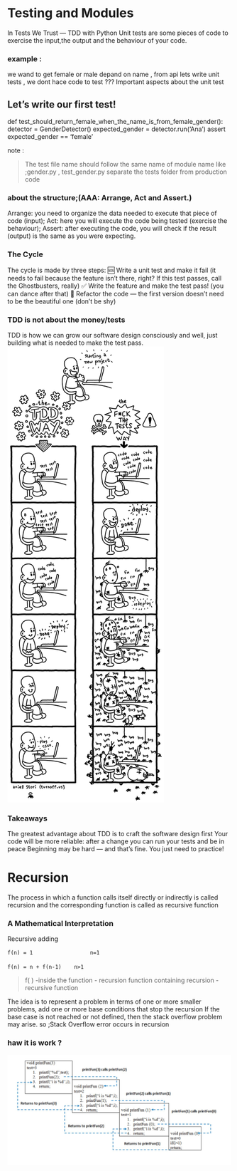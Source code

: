 # Testing and Modules
In Tests We Trust — TDD with Python
Unit tests are some pieces of code to exercise the input,the output and the behaviour of your code.
### example : 
we wand to get female or male depand on name , from api 
lets write  unit tests  , we dont hace code to test  ??? Important aspects about the unit test

## Let’s write our first test!
def test_should_return_female_when_the_name_is_from_female_gender():
    detector = GenderDetector()
    expected_gender = detector.run(‘Ana’)
    assert expected_gender == ‘female’

note :
> The test file name should follow the same name of module name like ;gender.py ,  test_gender.py 
> separate the tests folder from production code

### about the structure;(AAA: Arrange, Act and Assert.)
Arrange: you need to organize the data needed to execute that piece of code (input);
Act: here you will execute the code being tested (exercise the behaviour);
Assert: after executing the code, you will check if the result (output) is the same as you were expecting.


### The Cycle
The cycle is made by three steps:
🆘 Write a unit test and make it fail (it needs to fail because the feature isn’t there, right? If this test passes, call the Ghostbusters, really)
✅ Write the feature and make the test pass! (you can dance after that)
🔵 Refactor the code — the first version doesn’t need to be the beautiful one (don’t be shy)

### TDD is not about the money/tests
TDD is how we can grow our software design consciously and well, just building what is needed to make the test pass. 
![code test](../imges/1_dTd_0x8gdefpRt9tUtekPQ.png)
###  Takeaways
The greatest advantage about TDD is to craft the software design first
Your code will be more reliable: after a change you can run your tests and be in peace
Beginning may be hard — and that’s fine. You just need to practice!



# Recursion
The process in which a function calls itself directly or indirectly is called recursion and the corresponding function is called as recursive function

###  A Mathematical Interpretation

Recursive adding 

    f(n) = 1                  n=1

    f(n) = n + f(n-1)    n>1
> f( ) -inside the function - recursion 
> function containing recursion -  recursive function

The idea is to represent a problem in terms of one or more smaller problems, add one or more base conditions that stop the recursion
If the base case is not reached or not defined, then the stack overflow problem may arise. so ;Stack Overflow error occurs in recursion


###  haw it is work ? 

![work Recursion](../imges/recursion.jpg)
